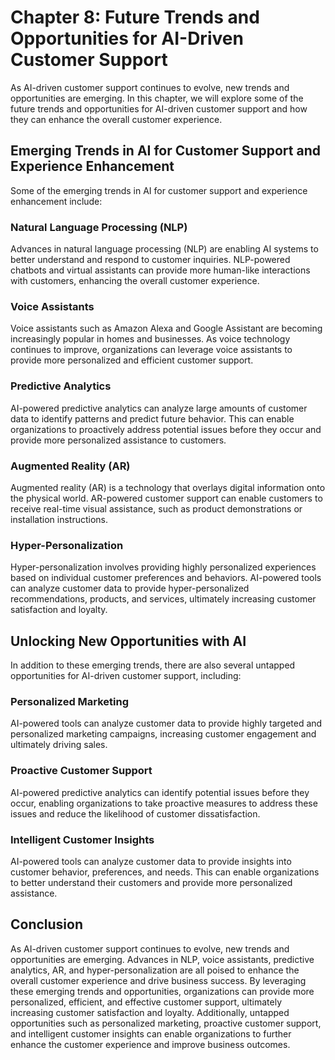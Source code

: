 Chapter 8: Future Trends and Opportunities for AI-Driven Customer Support
=========================================================================

As AI-driven customer support continues to evolve, new trends and opportunities are emerging. In this chapter, we will explore some of the future trends and opportunities for AI-driven customer support and how they can enhance the overall customer experience.

Emerging Trends in AI for Customer Support and Experience Enhancement
---------------------------------------------------------------------

Some of the emerging trends in AI for customer support and experience enhancement include:

### Natural Language Processing (NLP)

Advances in natural language processing (NLP) are enabling AI systems to better understand and respond to customer inquiries. NLP-powered chatbots and virtual assistants can provide more human-like interactions with customers, enhancing the overall customer experience.

### Voice Assistants

Voice assistants such as Amazon Alexa and Google Assistant are becoming increasingly popular in homes and businesses. As voice technology continues to improve, organizations can leverage voice assistants to provide more personalized and efficient customer support.

### Predictive Analytics

AI-powered predictive analytics can analyze large amounts of customer data to identify patterns and predict future behavior. This can enable organizations to proactively address potential issues before they occur and provide more personalized assistance to customers.

### Augmented Reality (AR)

Augmented reality (AR) is a technology that overlays digital information onto the physical world. AR-powered customer support can enable customers to receive real-time visual assistance, such as product demonstrations or installation instructions.

### Hyper-Personalization

Hyper-personalization involves providing highly personalized experiences based on individual customer preferences and behaviors. AI-powered tools can analyze customer data to provide hyper-personalized recommendations, products, and services, ultimately increasing customer satisfaction and loyalty.

Unlocking New Opportunities with AI
-----------------------------------

In addition to these emerging trends, there are also several untapped opportunities for AI-driven customer support, including:

### Personalized Marketing

AI-powered tools can analyze customer data to provide highly targeted and personalized marketing campaigns, increasing customer engagement and ultimately driving sales.

### Proactive Customer Support

AI-powered predictive analytics can identify potential issues before they occur, enabling organizations to take proactive measures to address these issues and reduce the likelihood of customer dissatisfaction.

### Intelligent Customer Insights

AI-powered tools can analyze customer data to provide insights into customer behavior, preferences, and needs. This can enable organizations to better understand their customers and provide more personalized assistance.

Conclusion
----------

As AI-driven customer support continues to evolve, new trends and opportunities are emerging. Advances in NLP, voice assistants, predictive analytics, AR, and hyper-personalization are all poised to enhance the overall customer experience and drive business success. By leveraging these emerging trends and opportunities, organizations can provide more personalized, efficient, and effective customer support, ultimately increasing customer satisfaction and loyalty. Additionally, untapped opportunities such as personalized marketing, proactive customer support, and intelligent customer insights can enable organizations to further enhance the customer experience and improve business outcomes.
